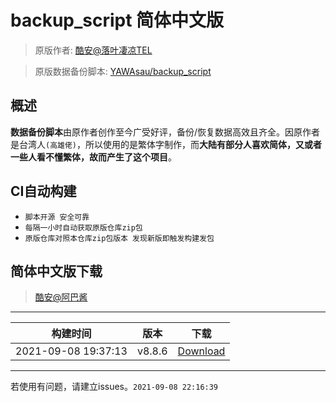 # backup_script 简体中文版

> 原版作者: [酷安@落叶凄凉TEL](http://www.coolapk.com/u/2277637)

> 原版数据备份脚本: [YAWAsau/backup_script](https://github.com/YAWAsau/backup_script)

## 概述
  **数据备份脚本**由原作者创作至今广受好评，备份/恢复数据高效且齐全。因原作者是台湾人`(高雄佬)`，所以使用的是繁体字制作，而**大陆有部分人喜欢简体，又或者一些人看不懂繁体，故而产生了这个项目**。

## CI自动构建
- `脚本开源 安全可靠`
- `每隔一小时自动获取原版仓库zip包`
- `原版仓库对照本仓库zip包版本 发现新版即触发构建发包`

## 简体中文版下载

> [酷安@阿巴酱](http://www.coolapk.com/u/1132618)

 ---- 
|构建时间|版本|下载|
| :----: | :----: | :----: |
| 2021-09-08 19:37:13 | v8.8.6 | [Download](https://github.com/Petit-Abba/backup_script_zh-CN/releases/download/zh-CN/v8.8.6.zip) |
 ---- 
若使用有问题，请建立issues。`2021-09-08 22:16:39`
